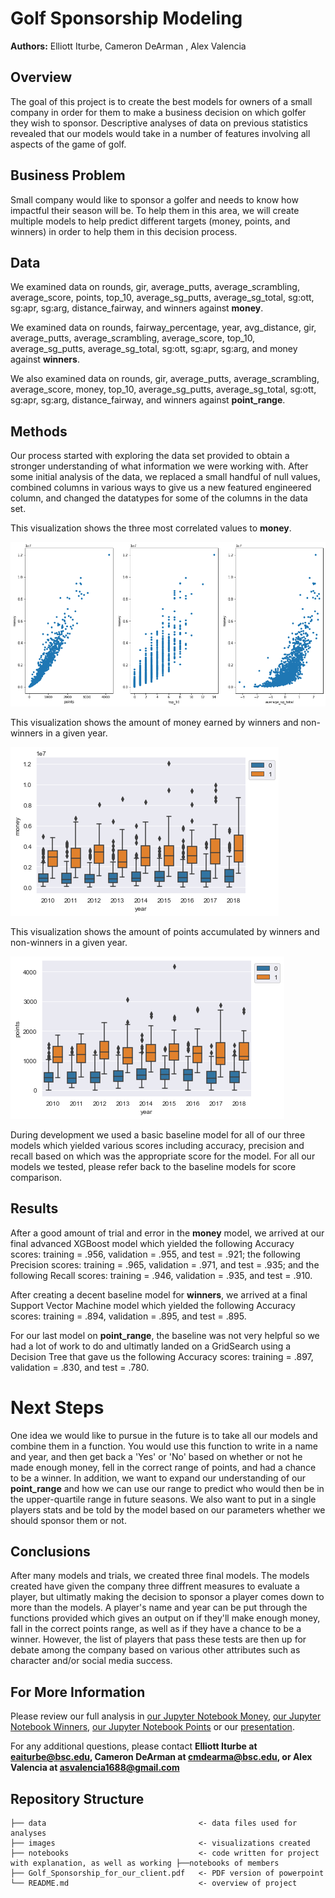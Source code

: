 # Golf Sponsorship Modeling

**Authors:** Elliott Iturbe, Cameron DeArman , Alex Valencia 

## Overview
The goal of this project is to create the best models for owners of a small company in order for them to make a business decision on which golfer they wish to sponsor. Descriptive analyses of data on previous statistics revealed that our models would take in a number of features involving all aspects of the game of golf.

## Business Problem
Small company would like to sponsor a golfer and needs to know how impactful their season will be. To help them in this area, we will create multiple models to help predict different targets (money, points, and winners) in order to help them in this decision process.

## Data
We examined data on rounds, gir, average_putts, average_scrambling, average_score, points, top_10, average_sg_putts, average_sg_total, sg:ott, sg:apr, sg:arg, distance_fairway, and winners against **money**.

We examined data on rounds, fairway_percentage, year, avg_distance, gir, average_putts, average_scrambling, average_score, top_10, average_sg_putts, average_sg_total, sg:ott, sg:apr, sg:arg, and money against **winners**.

We also examined data on rounds, gir, average_putts, average_scrambling, average_score, money, top_10, average_sg_putts, average_sg_total, sg:ott, sg:apr, sg:arg, distance_fairway, and winners against **point_range**.


## Methods
Our process started with exploring the data set provided to obtain a stronger understanding of what information we were working with. After some initial analysis of the data, we replaced a small handful of null values, combined columns in various ways to give us a new featured engineered column, and changed the datatypes for some of the columns in the data set.

This visualization shows the three most correlated values to **money**.

![graph1](./images/3mostcorr.png)

This visualization shows the amount of money earned by winners and non-winners in a given year.

![graph2](./images/Moneybywinners:nonwinnersbox.png)

This visualization shows the amount of points accumulated by winners and non-winners in a given year.

![graph3](./images/Pointsbywinners:nonwinnersbox.png)


During development we used a basic baseline model for all of our three models which yielded various scores including accuracy, precision and recall based on which was the appropriate score for the model. For all our models we tested, please refer back to the baseline models for score comparison. 


## Results
After a good amount of trial and error in the **money** model, we arrived at our final advanced XGBoost model which yielded the following Accuracy scores: training = .956, validation = .955, and test = .921; the following Precision scores: training = .965, validation = .971, and test = .935; and the following Recall scores: training = .946, validation = .935, and test = .910.

After creating a decent baseline model for **winners**, we arrived at a final Support Vector Machine model which yielded the following Accuracy scores: training = .894, validation = .895, and test = .895.

For our last model on **point_range**, the baseline was not very helpful so we had a lot of work to do and ultimatly landed on a GridSearch using a Decision Tree that gave us the following Accuracy scores: training = .897, validation = .830, and test = .780.




# Next Steps
One idea we would like to pursue in the future is to take all our models and combine them in a function. You would use this function to write in a name and year, and then get back a 'Yes' or 'No' based on whether or not he made enough money, fell in the correct range of points, and had a chance to be a winner. In addition, we want to expand our understanding of our **point_range** and how we can use our range to predict who would then be in the upper-quartile range in future seasons. We also want to put in a single players stats and be told by the model based on our parameters whether we should sponsor them or not. 

## Conclusions
After many models and trials, we created three final models. The models created have given the company three diffrent measures to evaluate a player, but ultimatly making the decision to sponsor a player comes down to more than the models. A player's name and year can be put through the functions provided which gives an output on if they'll make enough money, fall in the correct points range, as well as if they have a chance to be a winner. However, the list of players that pass these tests are then up for debate among the company based on various other attributes such as character and/or social media success. 


## For More Information
Please review our full analysis in [our Jupyter Notebook Money](./notebooks/report/Final_Money.ipynb), [our Jupyter Notebook Winners](./notebooks/report/final_pga_golf_data_winners.ipynb), [our Jupyter Notebook Points](./notebooks/report/Final_Points.ipynb) or our [presentation](./Golf_Sponsorship_for_our_client.pdf).

For any additional questions, please contact **Elliott Iturbe at eaiturbe@bsc.edu, Cameron DeArman at cmdearma@bsc.edu, or Alex Valencia at asvalencia1688@gmail.com**

## Repository Structure

```
├── data                                  <- data files used for analyses
├── images                                <- visualizations created
├── notebooks                             <- code written for project with explanation, as well as working ├──notebooks of members
├── Golf_Sponsorship_for_our_client.pdf   <- PDF version of powerpoint
└── README.md                             <- overview of project
```
